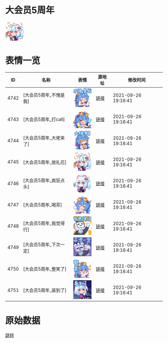 # 大会员5周年

<img src="./cover.png" height="60" alt="cover" />

# 表情一览

|ID|名称|表情|源地址|修改时间|
|----|----|----|----|----|
|4742|[大会员5周年_不愧是我]|<img src="./pic/004742_%5B大会员5周年_不愧是我%5D.png" height="60" alt="不愧是我"/>|[链接](http://i0.hdslb.com/bfs/emote/1e57dda0c0fb73d05f1b289fac1180643751940a.png)|2021-09-26 19:16:41|
|4743|[大会员5周年_打call]|<img src="./pic/004743_%5B大会员5周年_打call%5D.png" height="60" alt="打call"/>|[链接](http://i0.hdslb.com/bfs/emote/bd02fcae398abfdf0399d07d6ee1dbc8755d3d43.png)|2021-09-26 19:16:41|
|4744|[大会员5周年_大佬来了]|<img src="./pic/004744_%5B大会员5周年_大佬来了%5D.png" height="60" alt="大佬来了"/>|[链接](http://i0.hdslb.com/bfs/emote/529f646be819b20f3576dc62e55c434042e8b709.png)|2021-09-26 19:16:41|
|4745|[大会员5周年_放礼花]|<img src="./pic/004745_%5B大会员5周年_放礼花%5D.png" height="60" alt="放礼花"/>|[链接](http://i0.hdslb.com/bfs/emote/523aa1434c351b42d4d5364f782339a512fe0902.png)|2021-09-26 19:16:41|
|4746|[大会员5周年_疯狂点头]|<img src="./pic/004746_%5B大会员5周年_疯狂点头%5D.png" height="60" alt="疯狂点头"/>|[链接](http://i0.hdslb.com/bfs/emote/762a6ec5a30d07e1908b2fb776a75c84ba6d7d4f.png)|2021-09-26 19:16:41|
|4747|[大会员5周年_喝茶]|<img src="./pic/004747_%5B大会员5周年_喝茶%5D.png" height="60" alt="喝茶"/>|[链接](http://i0.hdslb.com/bfs/emote/5092a49fc1ef2afa4bc20a31c888168a7e2c6ce1.png)|2021-09-26 19:16:41|
|4748|[大会员5周年_我觉得行]|<img src="./pic/004748_%5B大会员5周年_我觉得行%5D.png" height="60" alt="我觉得行"/>|[链接](http://i0.hdslb.com/bfs/emote/2af4d27f856a68990bc7429cd7ac7144a47a57c2.png)|2021-09-26 19:16:41|
|4749|[大会员5周年_下次一定]|<img src="./pic/004749_%5B大会员5周年_下次一定%5D.png" height="60" alt="下次一定"/>|[链接](http://i0.hdslb.com/bfs/emote/67f9dc16f7f47cebe5bc7849e1ff2f82ecc4f2e8.png)|2021-09-26 19:16:41|
|4750|[大会员5周年_整笑了]|<img src="./pic/004750_%5B大会员5周年_整笑了%5D.png" height="60" alt="整笑了"/>|[链接](http://i0.hdslb.com/bfs/emote/2138faa2a8149c7f2335a601014b1b89da382f85.png)|2021-09-26 19:16:41|
|4751|[大会员5周年_装到了]|<img src="./pic/004751_%5B大会员5周年_装到了%5D.png" height="60" alt="装到了"/>|[链接](http://i0.hdslb.com/bfs/emote/67036aac06fb7cb93957077cfe608b5d45984fd8.png)|2021-09-26 19:16:41|

# 原始数据

[跳转](./raw.json)

